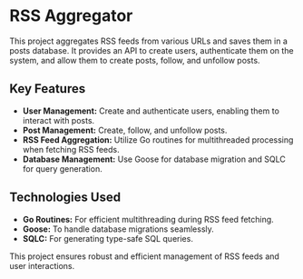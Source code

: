 # RSS Aggregator

This project aggregates RSS feeds from various URLs and saves them in a posts database. It provides an API to create users, authenticate them on the system, and allow them to create posts, follow, and unfollow posts.

## Key Features

- **User Management:** Create and authenticate users, enabling them to interact with posts.
- **Post Management:** Create, follow, and unfollow posts.
- **RSS Feed Aggregation:** Utilize Go routines for multithreaded processing when fetching RSS feeds.
- **Database Management:** Use Goose for database migration and SQLC for query generation.

## Technologies Used

- **Go Routines:** For efficient multithreading during RSS feed fetching.
- **Goose:** To handle database migrations seamlessly.
- **SQLC:** For generating type-safe SQL queries.

This project ensures robust and efficient management of RSS feeds and user interactions.
